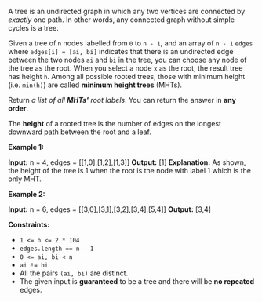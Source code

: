 A tree is an undirected graph in which any two vertices are connected by _exactly_ one path. In other words, any connected graph without simple cycles is a tree.

Given a tree of `n` nodes labelled from `0` to `n - 1`, and an array of `n - 1` `edges` where `edges[i] = [ai, bi]` indicates that there is an undirected edge between the two nodes `ai` and `bi` in the tree, you can choose any node of the tree as the root. When you select a node `x` as the root, the result tree has height `h`. Among all possible rooted trees, those with minimum height (i.e. `min(h)`) are called **minimum height trees** (MHTs).

Return _a list of all **MHTs'** root labels_. You can return the answer in **any order**.

The **height** of a rooted tree is the number of edges on the longest downward path between the root and a leaf.

**Example 1:**

**Input:** n = 4, edges = \[\[1,0\],\[1,2\],\[1,3\]\]
**Output:** \[1\]
**Explanation:** As shown, the height of the tree is 1 when the root is the node with label 1 which is the only MHT.

**Example 2:**

**Input:** n = 6, edges = \[\[3,0\],\[3,1\],\[3,2\],\[3,4\],\[5,4\]\]
**Output:** \[3,4\]

**Constraints:**

*   `1 <= n <= 2 * 104`
*   `edges.length == n - 1`
*   `0 <= ai, bi < n`
*   `ai != bi`
*   All the pairs `(ai, bi)` are distinct.
*   The given input is **guaranteed** to be a tree and there will be **no repeated** edges.